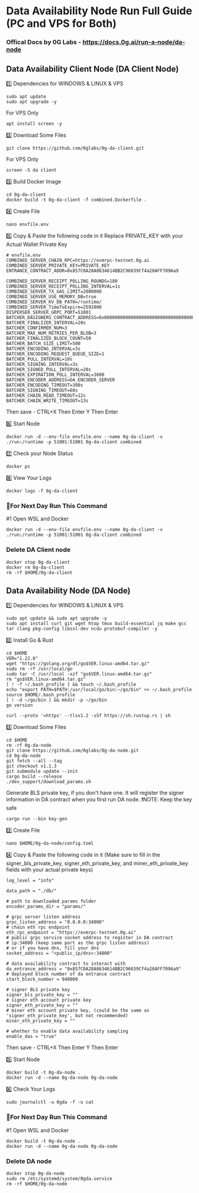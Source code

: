 # Data Availability Node Run Full Guide (PC and VPS for Both)

### Offical Docs by 0G Labs - https://docs.0g.ai/run-a-node/da-node

## Data Availability Client Node (DA Client Node)

1️⃣ Dependencies for WINDOWS & LINUX & VPS
```
sudo apt update
sudo apt upgrade -y
```

For VPS Only
```
apt install screen -y
```

2️⃣ Download Some Files
```
git clone https://github.com/0glabs/0g-da-client.git
```

For VPS Only
```
screen -S da client
```

3️⃣ Build Docker Image
```
cd 0g-da-client
docker build -t 0g-da-client -f combined.Dockerfile .
```

4️⃣ Create File 
```
nano envfile.env
```

5️⃣ Copy & Paste the following code in it
Replace PRIVATE_KEY with your Actual Wallet Private Key
```
# envfile.env
COMBINED_SERVER_CHAIN_RPC=https://evmrpc-testnet.0g.ai
COMBINED_SERVER_PRIVATE_KEY=PRIVATE_KEY
ENTRANCE_CONTRACT_ADDR=0x857C0A28A8634614BB2C96039Cf4a20AFF709Aa9

COMBINED_SERVER_RECEIPT_POLLING_ROUNDS=180
COMBINED_SERVER_RECEIPT_POLLING_INTERVAL=1s
COMBINED_SERVER_TX_GAS_LIMIT=2000000
COMBINED_SERVER_USE_MEMORY_DB=true
COMBINED_SERVER_KV_DB_PATH=/runtime/
COMBINED_SERVER_TimeToExpire=2592000
DISPERSER_SERVER_GRPC_PORT=51001
BATCHER_DASIGNERS_CONTRACT_ADDRESS=0x0000000000000000000000000000000000001000
BATCHER_FINALIZER_INTERVAL=20s
BATCHER_CONFIRMER_NUM=3
BATCHER_MAX_NUM_RETRIES_PER_BLOB=3
BATCHER_FINALIZED_BLOCK_COUNT=50
BATCHER_BATCH_SIZE_LIMIT=500
BATCHER_ENCODING_INTERVAL=3s
BATCHER_ENCODING_REQUEST_QUEUE_SIZE=1
BATCHER_PULL_INTERVAL=10s
BATCHER_SIGNING_INTERVAL=3s
BATCHER_SIGNED_PULL_INTERVAL=20s
BATCHER_EXPIRATION_POLL_INTERVAL=3600
BATCHER_ENCODER_ADDRESS=DA_ENCODER_SERVER
BATCHER_ENCODING_TIMEOUT=300s
BATCHER_SIGNING_TIMEOUT=60s
BATCHER_CHAIN_READ_TIMEOUT=12s
BATCHER_CHAIN_WRITE_TIMEOUT=13s
```

Then save - CTRL+X Then Enter Y Then Enter

6️⃣ Start Node
```
docker run -d --env-file envfile.env --name 0g-da-client -v ./run:/runtime -p 51001:51001 0g-da-client combined
```

7️⃣ Check your Node Status
```
docker ps
```

8️⃣ View Your Logs
```
docker logs -f 0g-da-client
```

### 🔶For Next Day Run This Command

#1 Open WSL and Docker
```
docker run -d --env-file envfile.env --name 0g-da-client -v ./run:/runtime -p 51001:51001 0g-da-client combined
```

### Delete DA Client node
```
docker stop 0g-da-client
docker rm 0g-da-client
rm -rf $HOME/0g-da-client
```

## Data Availability Node (DA Node)

1️⃣ Dependencies for WINDOWS & LINUX & VPS
```
sudo apt update && sudo apt upgrade -y
sudo apt install curl git wget htop tmux build-essential jq make gcc tar clang pkg-config libssl-dev ncdu protobuf-compiler -y
```

2️⃣ Install Go & Rust
```
cd $HOME
VER="1.22.0"
wget "https://golang.org/dl/go$VER.linux-amd64.tar.gz"
sudo rm -rf /usr/local/go
sudo tar -C /usr/local -xzf "go$VER.linux-amd64.tar.gz"
rm "go$VER.linux-amd64.tar.gz"
[ ! -f ~/.bash_profile ] && touch ~/.bash_profile
echo "export PATH=$PATH:/usr/local/go/bin:~/go/bin" >> ~/.bash_profile
source $HOME/.bash_profile
[ ! -d ~/go/bin ] && mkdir -p ~/go/bin
go version
```
```
curl --proto '=https' --tlsv1.2 -sSf https://sh.rustup.rs | sh
```

3️⃣ Download Some Files
```
cd $HOME
rm -rf 0g-da-node
git clone https://github.com/0glabs/0g-da-node.git
cd 0g-da-node
git fetch --all --tag
git checkout v1.1.3
git submodule update --init
cargo build --release
./dev_support/download_params.sh
```

Generate BLS private key, if you don't have one. It will register the signer information in DA contract when you first run DA node.
❗NOTE: Keep the key safe
```
cargo run --bin key-gen
```

3️⃣ Create File
```
nano $HOME/0g-da-node/config.toml
```

4️⃣ Copy & Paste the following code in it (Make sure to fill in the signer_bls_private_key, signer_eth_private_key, and miner_eth_private_key fields with your actual private keys)
```
log_level = "info"

data_path = "./db/"

# path to downloaded params folder
encoder_params_dir = "params/" 

# grpc server listen address
grpc_listen_address = "0.0.0.0:34000"
# chain eth rpc endpoint
eth_rpc_endpoint = "https://evmrpc-testnet.0g.ai"
# public grpc service socket address to register in DA contract
# ip:34000 (keep same port as the grpc listen address)
# or if you have dns, fill your dns
socket_address = "<public_ip/dns>:34000"

# data availability contract to interact with
da_entrance_address = "0x857C0A28A8634614BB2C96039Cf4a20AFF709Aa9"
# deployed block number of da entrance contract
start_block_number = 940000

# signer BLS private key
signer_bls_private_key = ""
# signer eth account private key
signer_eth_private_key = ""
# miner eth account private key, (could be the same as 'signer_eth_private_key', but not recommended)
miner_eth_private_key = ""

# whether to enable data availability sampling
enable_das = "true"
```

Then save - CTRL+X Then Enter Y Then Enter

5️⃣ Start Node
```
docker build -t 0g-da-node .
docker run -d --name 0g-da-node 0g-da-node
```

6️⃣ Check Your Logs
```
sudo journalctl -u 0gda -f -o cat
```

### 🔶For Next Day Run This Command

#1 Open WSL and Docker
```
docker build -t 0g-da-node .
docker run -d --name 0g-da-node 0g-da-node
```

### Delete DA node
```
docker stop 0g-da-node
sudo rm /etc/systemd/system/0gda.service
rm -rf $HOME/0g-da-node
```
